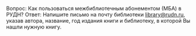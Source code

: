 Вопрос: Как пользоваться межбиблиотечным абонементом (МБА) в РУДН?
Ответ: Напишите письмо на почту библиотеки library@rudn.ru, указав автора, название, год издания книги и библиотеку, в которой Вы нашли нужную книгу.